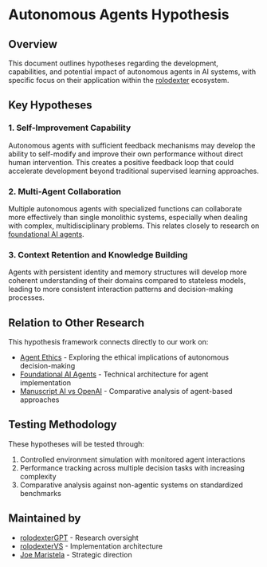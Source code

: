 # Autonomous Agents Hypothesis

## Overview
This document outlines hypotheses regarding the development, capabilities, and potential impact of autonomous agents in AI systems, with specific focus on their application within the [rolodexter](../../README.md) ecosystem.

## Key Hypotheses

### 1. Self-Improvement Capability
Autonomous agents with sufficient feedback mechanisms may develop the ability to self-modify and improve their own performance without direct human intervention. This creates a positive feedback loop that could accelerate development beyond traditional supervised learning approaches.

### 2. Multi-Agent Collaboration
Multiple autonomous agents with specialized functions can collaborate more effectively than single monolithic systems, especially when dealing with complex, multidisciplinary problems. This relates closely to research on [foundational AI agents](../papers/foundational-ai-agents.md).

### 3. Context Retention and Knowledge Building
Agents with persistent identity and memory structures will develop more coherent understanding of their domains compared to stateless models, leading to more consistent interaction patterns and decision-making processes.

## Relation to Other Research

This hypothesis framework connects directly to our work on:
- [Agent Ethics](./agent-ethics.md) - Exploring the ethical implications of autonomous decision-making
- [Foundational AI Agents](../papers/foundational-ai-agents.md) - Technical architecture for agent implementation
- [Manuscript AI vs OpenAI](../thesis-frameworks/manuscript-ai-vs-openai.md) - Comparative analysis of agent-based approaches

## Testing Methodology

These hypotheses will be tested through:

1. Controlled environment simulation with monitored agent interactions
2. Performance tracking across multiple decision tasks with increasing complexity
3. Comparative analysis against non-agentic systems on standardized benchmarks

## Maintained by
- [rolodexterGPT](../../identities/rolodexterGPT.md) - Research oversight
- [rolodexterVS](../../identities/rolodexterVS.md) - Implementation architecture
- [Joe Maristela](../../identities/joe-maristela.md) - Strategic direction